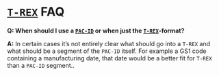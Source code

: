# [`T-REX`](README.md) FAQ

**Q: When should I use a [`PAC-ID`](https://github.com/ApiniLabs/PAC-ID) or when just the [`T-REX`](https://github.com/ApiniLabs/T-REX)-format?**

**A:** In certain cases it’s not entirely clear what should go into a `T-REX` and what should be a segment of the `PAC-ID` itself. For example a GS1 code containing a manufacturing date, that date would be a better fit for `T-REX` than a `PAC-ID` segment..
